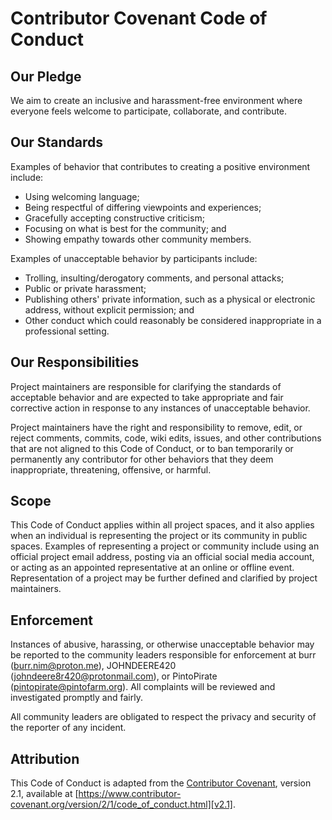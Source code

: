 # Contributor Covenant Code of Conduct

## Our Pledge

We aim to create an inclusive and harassment-free environment where everyone feels welcome to participate, collaborate, and contribute.

## Our Standards

Examples of behavior that contributes to creating a positive environment include:

* Using welcoming language;
* Being respectful of differing viewpoints and experiences;
* Gracefully accepting constructive criticism;
* Focusing on what is best for the community; and
* Showing empathy towards other community members.

Examples of unacceptable behavior by participants include:

* Trolling, insulting/derogatory comments, and personal attacks;
* Public or private harassment;
* Publishing others' private information, such as a physical or electronic address, without explicit permission; and
* Other conduct which could reasonably be considered inappropriate in a professional setting.

## Our Responsibilities

Project maintainers are responsible for clarifying the standards of acceptable behavior and are expected to take appropriate and fair corrective action in response to any instances of unacceptable behavior.

Project maintainers have the right and responsibility to remove, edit, or reject comments, commits, code, wiki edits, issues, and other contributions that are not aligned to this Code of Conduct, or to ban temporarily or permanently any contributor for other behaviors that they deem inappropriate, threatening, offensive, or harmful.

## Scope

This Code of Conduct applies within all project spaces, and it also applies when an individual is representing the project or its community in public spaces. Examples of representing a project or community include using an official project email address, posting via an official social media account, or acting as an appointed representative at an online or offline event. Representation of a project may be further defined and clarified by project maintainers.

## Enforcement

Instances of abusive, harassing, or otherwise unacceptable behavior may be reported to the community leaders responsible for enforcement at burr (burr.nim@proton.me), JOHNDEERE420 (johndeere8r420@protonmail.com), or PintoPirate (pintopirate@pintofarm.org). All complaints will be reviewed and investigated promptly and fairly.

All community leaders are obligated to respect the privacy and security of the reporter of any incident.

## Attribution

This Code of Conduct is adapted from the [Contributor Covenant][homepage],
version 2.1, available at [https://www.contributor-covenant.org/version/2/1/code_of_conduct.html][v2.1].

[homepage]: https://www.contributor-covenant.org
[v2.1]: https://www.contributor-covenant.org/version/2/1/code_of_conduct.html
